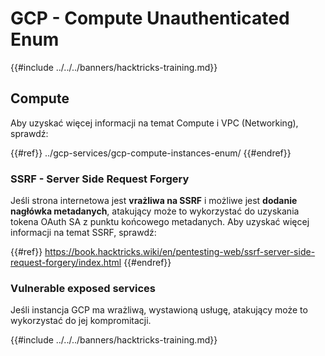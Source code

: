 # GCP - Compute Unauthenticated Enum

{{#include ../../../banners/hacktricks-training.md}}

## Compute

Aby uzyskać więcej informacji na temat Compute i VPC (Networking), sprawdź:

{{#ref}}
../gcp-services/gcp-compute-instances-enum/
{{#endref}}

### SSRF - Server Side Request Forgery

Jeśli strona internetowa jest **vrażliwa na SSRF** i możliwe jest **dodanie nagłówka metadanych**, atakujący może to wykorzystać do uzyskania tokena OAuth SA z punktu końcowego metadanych. Aby uzyskać więcej informacji na temat SSRF, sprawdź:

{{#ref}}
https://book.hacktricks.wiki/en/pentesting-web/ssrf-server-side-request-forgery/index.html
{{#endref}}

### Vulnerable exposed services

Jeśli instancja GCP ma wrażliwą, wystawioną usługę, atakujący może to wykorzystać do jej kompromitacji.

{{#include ../../../banners/hacktricks-training.md}}
